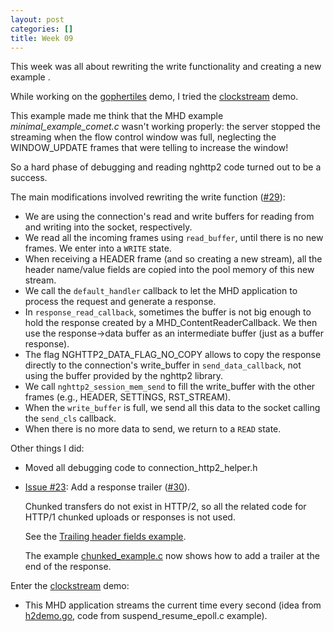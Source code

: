 ```yaml
---
layout: post
categories: []
title: Week 09
---
```


This week was all about rewriting the write functionality and creating a new
example .

While working on the [gophertiles](https://http2.golang.org/gophertiles) demo,
I tried the [clockstream](https://http2.golang.org/clockstream) demo.

This example made me think that the MHD example _minimal_example_comet.c_ wasn't
working properly: the server stopped the streaming when the flow control
window was full, neglecting the WINDOW_UPDATE frames that were telling to
increase the window!

So a hard phase of debugging and reading nghttp2 code turned out to be a success.

The main modifications involved rewriting the write function
([#29](https://github.com/maru/libmicrohttpd-http2/pull/29)):

  - We are using the connection's read and write buffers for reading
    from and writing into the socket, respectively.
  - We read all the incoming frames using `read_buffer`, until there is no new
    frames. We enter into a `WRITE` state.
  - When receiving a HEADER frame (and so creating a new stream),
    all the header name/value fields are copied into the pool memory of this
    new stream.
  - We call the `default_handler` callback to let the MHD application to
    process the request and generate a response.
  - In `response_read_callback`, sometimes the buffer is not big enough to
    hold the response created by a MHD_ContentReaderCallback. We then use
    the response->data buffer as an intermediate buffer (just as a buffer
    response).
  - The flag NGHTTP2_DATA_FLAG_NO_COPY allows to copy the response directly to
    the connection's write_buffer in `send_data_callback`,
    not using the buffer provided by the nghttp2 library.
  - We call `nghttp2_session_mem_send` to fill the write_buffer with the other
    frames (e.g., HEADER, SETTINGS, RST_STREAM).
  - When the `write_buffer` is full, we send all this data to the socket calling
    the `send_cls` callback.
  - When there is no more data to send, we return to a `READ` state.

Other things I did:

  - Moved all debugging code to connection_http2_helper.h

  - [Issue #23](https://github.com/maru/libmicrohttpd-http2/issues/23):
    Add a response trailer
    ([#30](https://github.com/maru/libmicrohttpd-http2/pull/30)).

    Chunked transfers do not exist in HTTP/2, so all the related code for HTTP/1
    chunked uploads or responses is not used.

    See the [Trailing header fields example](https://tools.ietf.org/html/rfc7540#section-8.1.3).

    The example [chunked_example.c](https://github.com/maru/libmicrohttpd-http2/blob/master/src/examples/chunked_example.c)
    now shows how to add a trailer at the end of the response.

Enter the [clockstream](https://github.com/maru/libmicrohttpd-http2/blob/master/src/examples/clockstream.c) demo:

  - This MHD application streams the current time every second
    (idea from [h2demo.go](https://http2.golang.org/clockstream),
    code from suspend_resume_epoll.c example).
